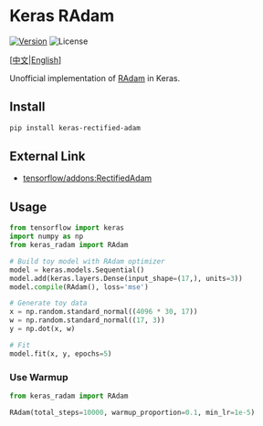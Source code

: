 # Keras RAdam

[![Version](https://img.shields.io/pypi/v/keras-rectified-adam.svg)](https://pypi.org/project/keras-rectified-adam/)
![License](https://img.shields.io/pypi/l/keras-rectified-adam.svg)

\[[中文](https://github.com/CyberZHG/keras-radam/blob/master/README.zh-CN.md)|[English](https://github.com/CyberZHG/keras-radam/blob/master/README.md)\]

Unofficial implementation of [RAdam](https://arxiv.org/pdf/1908.03265v1.pdf) in Keras. 

## Install

```bash
pip install keras-rectified-adam
```

## External Link

- [tensorflow/addons:RectifiedAdam](https://github.com/tensorflow/addons/blob/master/tensorflow_addons/optimizers/rectified_adam.py)

## Usage

```python
from tensorflow import keras
import numpy as np
from keras_radam import RAdam

# Build toy model with RAdam optimizer
model = keras.models.Sequential()
model.add(keras.layers.Dense(input_shape=(17,), units=3))
model.compile(RAdam(), loss='mse')

# Generate toy data
x = np.random.standard_normal((4096 * 30, 17))
w = np.random.standard_normal((17, 3))
y = np.dot(x, w)

# Fit
model.fit(x, y, epochs=5)
```

### Use Warmup

```python
from keras_radam import RAdam

RAdam(total_steps=10000, warmup_proportion=0.1, min_lr=1e-5)
```

